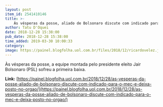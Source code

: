 ```yaml
---
layout: post
item_id: 2541410146
title: >-
    Às vésperas da posse, aliado de Bolsonaro discute com indicado para o MEC e deixa posto no órgão
author: Tatu D'Oquei
date: 2018-12-28 15:38:00
pub_date: 2018-12-28 15:38:00
time_added: 2019-03-30 10:00:33
category: 
image: https://painel.blogfolha.uol.com.br/files/2018/12/ricardovelez.jpg
---
```


Às vésperas da posse, a equipe montada pelo presidente eleito Jair Bolsonaro (PSL) sofreu a primeira baixa.

**Link:** [https://painel.blogfolha.uol.com.br/2018/12/28/as-vesperas-da-posse-aliado-de-bolsonaro-discute-com-indicado-para-o-mec-e-deixa-posto-no-orgao/](https://painel.blogfolha.uol.com.br/2018/12/28/as-vesperas-da-posse-aliado-de-bolsonaro-discute-com-indicado-para-o-mec-e-deixa-posto-no-orgao/)

